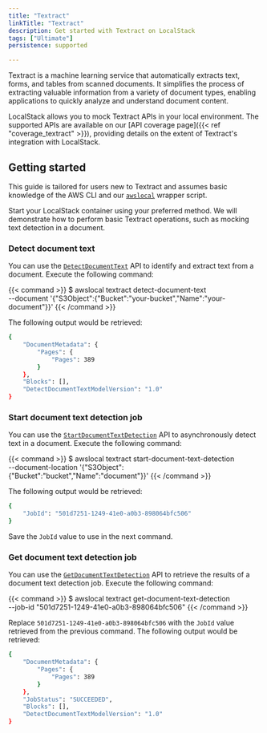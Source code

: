 ```yaml
---
title: "Textract"
linkTitle: "Textract"
description: Get started with Textract on LocalStack
tags: ["Ultimate"]
persistence: supported

---
```


Textract is a machine learning service that automatically extracts text, forms, and tables from scanned documents.
It simplifies the process of extracting valuable information from a variety of document types, enabling applications to quickly analyze and understand document content.

LocalStack allows you to mock Textract APIs in your local environment.
The supported APIs are available on our [API coverage page]({{< ref "coverage_textract" >}}), providing details on the extent of Textract's integration with LocalStack.

## Getting started

This guide is tailored for users new to Textract and assumes basic knowledge of the AWS CLI and our [`awslocal`](https://github.com/localstack/awscli-local) wrapper script.

Start your LocalStack container using your preferred method.
We will demonstrate how to perform basic Textract operations, such as mocking text detection in a document.

### Detect document text

You can use the [`DetectDocumentText`](https://docs.aws.amazon.com/textract/latest/dg/API_DetectDocumentText.html) API to identify and extract text from a document.
Execute the following command:

{{< command >}}
$ awslocal textract detect-document-text \
    --document '{"S3Object":{"Bucket":"your-bucket","Name":"your-document"}}'
{{< /command >}}

The following output would be retrieved:

```bash
{
    "DocumentMetadata": {
        "Pages": {
            "Pages": 389
        }
    },
    "Blocks": [],
    "DetectDocumentTextModelVersion": "1.0"
}
```

### Start document text detection job

You can use the [`StartDocumentTextDetection`](https://docs.aws.amazon.com/textract/latest/dg/API_StartDocumentTextDetection.html) API to asynchronously detect text in a document.
Execute the following command:

{{< command >}}
$ awslocal textract start-document-text-detection \
        --document-location '{"S3Object":{"Bucket":"bucket","Name":"document"}}'
{{< /command >}}

The following output would be retrieved:

```bash
{
    "JobId": "501d7251-1249-41e0-a0b3-898064bfc506"
}
```

Save the `JobId` value to use in the next command.

### Get document text detection job

You can use the [`GetDocumentTextDetection`](https://docs.aws.amazon.com/textract/latest/dg/API_GetDocumentTextDetection.html) API to retrieve the results of a document text detection job.
Execute the following command:

{{< command >}}
$ awslocal textract get-document-text-detection \
    --job-id "501d7251-1249-41e0-a0b3-898064bfc506"
{{< /command >}}

Replace `501d7251-1249-41e0-a0b3-898064bfc506` with the `JobId` value retrieved from the previous command.
The following output would be retrieved:

```bash
{
    "DocumentMetadata": {
        "Pages": {
            "Pages": 389
        }
    },
    "JobStatus": "SUCCEEDED",
    "Blocks": [],
    "DetectDocumentTextModelVersion": "1.0"
}
```
